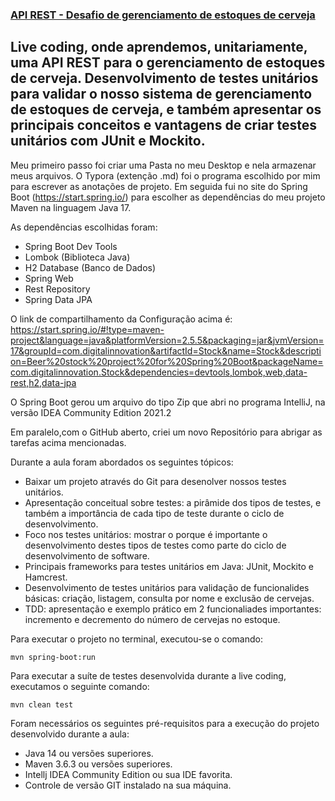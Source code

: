 ### <u>API REST - Desafio de gerenciamento de estoques de cerveja</u>



## Live coding, onde aprendemos, unitariamente, uma API REST para o gerenciamento de estoques de cerveja. Desenvolvimento de testes unitários para validar o nosso sistema de gerenciamento de estoques de cerveja, e também apresentar os principais conceitos e vantagens de criar testes unitários com JUnit e Mockito.

Meu primeiro passo foi criar uma Pasta no meu Desktop e nela armazenar meus arquivos.
O Typora (extenção .md) foi o programa escolhido por mim para escrever as anotações de projeto.
Em seguida fui no site do Spring Boot (https://start.spring.io/) para escolher as dependências do meu projeto Maven na linguagem Java 17.

As dependências escolhidas foram:
- Spring Boot Dev Tools
- Lombok (Biblioteca Java)
- H2 Database (Banco de Dados)
- Spring Web
- Rest Repository
- Spring Data JPA

O link de compartilhamento da Configuração acima é: https://start.spring.io/#!type=maven-project&language=java&platformVersion=2.5.5&packaging=jar&jvmVersion=17&groupId=com.digitalinnovation&artifactId=Stock&name=Stock&description=Beer%20stock%20project%20for%20Spring%20Boot&packageName=com.digitalinnovation.Stock&dependencies=devtools,lombok,web,data-rest,h2,data-jpa

O Spring Boot gerou um arquivo do tipo Zip que abri no programa IntelliJ, na versão IDEA Community Edition 2021.2

Em paralelo,com o GitHub aberto, criei um novo Repositório para abrigar as tarefas acima mencionadas.


Durante a aula foram abordados os seguintes tópicos:

- Baixar um projeto através do Git para desenolver nossos testes unitários.
- Apresentação conceitual sobre testes: a pirâmide dos tipos de testes, e também a importância de cada tipo de teste durante o ciclo de desenvolvimento.
- Foco nos testes unitários: mostrar o porque é importante o desenvolvimento destes tipos de testes como parte do ciclo de desenvolvimento de software.
- Principais frameworks para testes unitários em Java: JUnit, Mockito e Hamcrest.
- Desenvolvimento de testes unitários para validação de funcionalides básicas: criação, listagem, consulta por nome e exclusão de cervejas.
- TDD: apresentação e exemplo prático em 2 funcionaliades importantes: incremento e decremento do número de cervejas no estoque.

Para executar o projeto no terminal, executou-se o comando:

```
mvn spring-boot:run 
```

Para executar a suíte de testes desenvolvida durante a live coding, executamos o seguinte comando:

```
mvn clean test
```

Foram necessários os seguintes pré-requisitos para a execução do projeto desenvolvido durante a aula:

- Java 14 ou versões superiores.
- Maven 3.6.3 ou versões superiores.
- Intellj IDEA Community Edition ou sua IDE favorita.
- Controle de versão GIT instalado na sua máquina.
